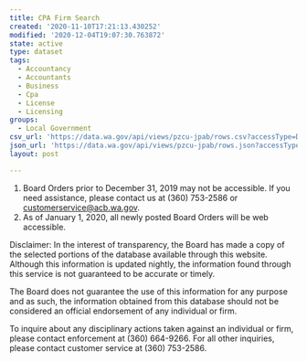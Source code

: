 ```yaml
---
title: CPA Firm Search
created: '2020-11-10T17:21:13.430252'
modified: '2020-12-04T19:07:30.763872'
state: active
type: dataset
tags:
  - Accountancy
  - Accountants
  - Business
  - Cpa
  - License
  - Licensing
groups:
  - Local Government
csv_url: 'https://data.wa.gov/api/views/pzcu-jpab/rows.csv?accessType=DOWNLOAD'
json_url: 'https://data.wa.gov/api/views/pzcu-jpab/rows.json?accessType=DOWNLOAD'
layout: post

---
```

1.	Board Orders prior to December 31, 2019 may not be accessible.  If you need assistance, please contact us at (360) 753-2586 or customerservice@acb.wa.gov.
2.	As of January 1, 2020, all newly posted Board Orders will be web accessible. 

Disclaimer: In the interest of transparency, the Board has made a copy of the selected portions of the database available through this website. Although this information is updated nightly, the information found through this service is not guaranteed to be accurate or timely.

The Board does not guarantee the use of this information for any purpose and as such, the information obtained from this database should not be considered an official endorsement of any individual or firm.

To inquire about any disciplinary actions taken against an individual or firm, please contact enforcement at (360) 664-9266. For all other inquiries, please contact customer service at (360) 753-2586.
